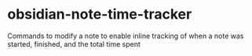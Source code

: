 # obsidian-note-time-tracker
Commands to modify a note to enable inline tracking of when a note was started, finished, and the total time spent
